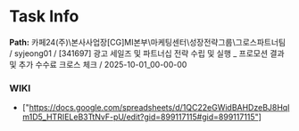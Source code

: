 # Task Info

**Path:** 카페24(주)\본사사업장\[CG]MI본부\마케팅센터\성장전략그룹\그로스파트너팀 / syjeong01 / [341697] 광고 세일즈 및 파트너십 전략 수립 및 실행 _ 프로모션 결과 및 추가 수수료 크로스 체크 / 2025-10-01_00-00-00

### WIKI
- ["https://docs.google.com/spreadsheets/d/1QC22eGWidBAHDzeBJ8Hqlm1D5_HTRIELeB3TtNvF-pU/edit?gid=899117115#gid=899117115"]

